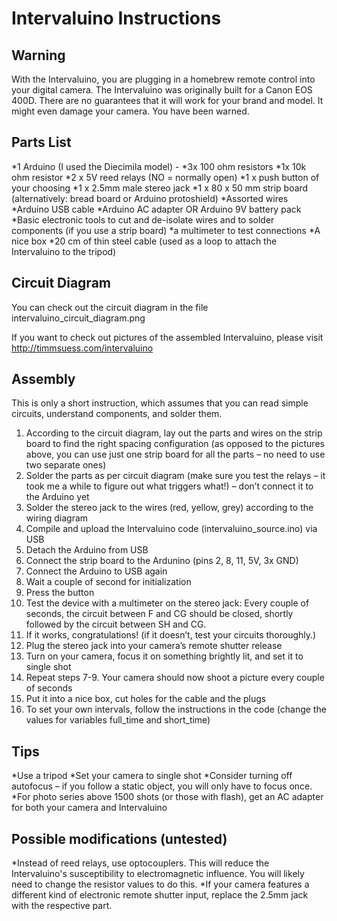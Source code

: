 Intervaluino Instructions
========================= 

Warning
-------
With the Intervaluino, you are plugging in a homebrew remote control into your digital camera. The Intervaluino was originally built for a Canon EOS 400D. There are no guarantees that it will work for your brand and model. It might even damage your camera. You have been warned.


Parts List
----------
*1 Arduino (I used the Diecimila model) -
*3x 100 ohm resistors
*1x 10k ohm resistor
*2 x 5V reed relays (NO = normally open)
*1 x push button of your choosing
*1 x 2.5mm male stereo jack
*1 x 80 x 50 mm strip board (alternatively: bread board or Arduino protoshield)
*Assorted wires
*Arduino USB cable
*Arduino AC adapter OR Arduino 9V battery pack
*Basic electronic tools to cut and de-isolate wires and to solder components (if you use a strip board)
*a multimeter to test connections
*A nice box
*20 cm of thin steel cable (used as a loop to attach the Intervaluino to the tripod)

Circuit Diagram
---------------
You can check out the circuit diagram in the file intervaluino_circuit_diagram.png

If you want to check out pictures of the assembled Intervaluino, please visit http://timmsuess.com/intervaluino

Assembly
--------
This is only a short instruction, which assumes that you can read simple circuits, understand components, and solder them.

1. According to the circuit diagram, lay out the parts and wires on the strip board to find the right spacing configuration (as opposed to the pictures above, you can use just one strip board for all the parts – no need to use two separate ones)
2. Solder the parts as per circuit diagram (make sure you test the relays – it took me a while to figure out what triggers what!) – don’t connect it to the Arduino yet
3. Solder the stereo jack to the wires (red, yellow, grey) according to the wiring diagram
4. Compile and upload the Intervaluino code (intervaluino_source.ino) via USB
5. Detach the Arduino from USB
6. Connect the strip board to the Ardunino (pins 2, 8, 11, 5V, 3x GND)
7. Connect the Arduino to USB again
8. Wait a couple of second for initialization
9. Press the button
10. Test the device with a multimeter on the stereo jack: Every couple of seconds, the circuit between F and CG should be closed, shortly followed by the circuit between SH and CG.
11. If it works, congratulations! (if it doesn’t, test your circuits thoroughly.)
12. Plug the stereo jack into your camera’s remote shutter release
13. Turn on your camera, focus it on something brightly lit, and set it to single shot
14. Repeat steps 7-9. Your camera should now shoot a picture every couple of seconds
15. Put it into a nice box, cut holes for the cable and the plugs
16. To set your own intervals, follow the instructions in the code (change the values for variables full_time and short_time)

Tips
----
*Use a tripod
*Set your camera to single shot
*Consider turning off autofocus – if you follow a static object, you will only have to focus once.
*For photo series above 1500 shots (or those with flash), get an AC adapter for both your camera and Intervaluino

Possible modifications (untested)
---------------------------------
*Instead of reed relays, use optocouplers. This will reduce the Intervaluino's susceptibility to electromagnetic influence. You will likely need to change the resistor values to do this.
*If your camera features a different kind of electronic remote shutter input, replace the 2.5mm jack with the respective part.

